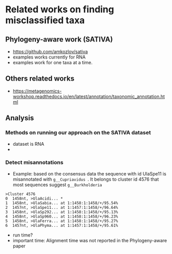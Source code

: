 # Related works on finding misclassified taxa

## Phylogeny-aware work (SATIVA)
* https://github.com/amkozlov/sativa
* examples works currently for RNA
* examples work for one taxa at a time.


## Others related works

* https://metagenomics-workshop.readthedocs.io/en/latest/annotation/taxonomic_annotation.html

## Analysis

### Methods on running our approach on the SATIVA dataset
* dataset is RNA
*

### Detect misannotations
* Example: based on the consensus data the sequence with id UlaSpe11 is misannotated with ```g__Cupriavidus ```. It belongs to cluster id 4576 that most sequences suggest ```g__Burkholderia```  

 ```
 >Cluster 4576
 0	1458nt, >UlaAcidi... *
 1	1458nt, >UlaSabia... at 1:1458:1:1458/+/95.54%
 2	1457nt, >UlaSpe11... at 1:1457:1:1458/+/96.64%
 3	1458nt, >UlaSp292... at 1:1458:1:1458/+/95.13%
 4	1458nt, >UlaSp960... at 1:1458:1:1458/+/96.23%
 5	1458nt, >UlaFerra... at 1:1458:1:1458/+/95.27%
 6	1457nt, >UlaPhyma... at 1:1457:1:1458/+/95.61%
 ```

* run time?
* important time: Alignment time was not reported in the Phylogeny-aware paper
